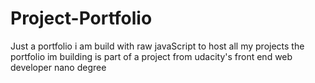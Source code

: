 # Project-Portfolio
Just a portfolio i am build with raw javaScript to host all my projects
the portfolio im building is part of a project from udacity's front end web developer nano degree 
